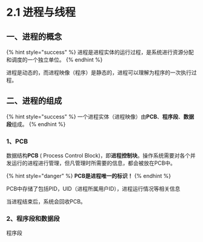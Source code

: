 # 2.1 进程与线程

## 一、进程的概念

{% hint style="success" %}
进程是进程实体的运行过程，是系统进行资源分配和调度的一个独立单位。
{% endhint %}

进程是动态的，而进程映像（程序）是静态的，进程可以理解为程序的一次执行过程。

## 二、进程的组成

{% hint style="success" %}
一个进程实体（进程映像）由**PCB**、**程序段**、**数据段**组成。
{% endhint %}

### 1、PCB

数据结构**PCB** \( Process Control Block\)，即**进程控制块**。操作系统需要对各个并发运行的进程进行管理，但凡管理时所需要的信息，都会被放在PCB中。

{% hint style="danger" %}
**PCB是进程唯一的标识！**
{% endhint %}

PCB中存储了包括PID，UID（进程所属用户ID），进程运行情况等相关信息

当进程结束后，系统会回收PCB。

### 2、程序段和数据段

程序段

